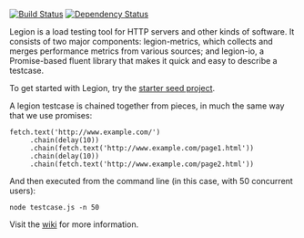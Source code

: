
[![Build Status](https://travis-ci.org/lane-webperformance/legion.svg?branch=master)](https://travis-ci.org/lane-webperformance/legion)
[![Dependency Status](https://gemnasium.com/badges/github.com/lane-webperformance/legion.svg)](https://gemnasium.com/github.com/lane-webperformance/legion)

Legion is a load testing tool for HTTP servers and other kinds of software.
It consists of two major components: legion-metrics, which collects and merges
performance metrics from various sources; and legion-io, a Promise-based
fluent library that makes it quick and easy to describe a testcase.

To get started with Legion, try the [starter seed project](https://github.com/lane-webperformance/legion-starter-project).

A legion testcase is chained together from pieces, in much the same way that we use promises:

	fetch.text('http://www.example.com/')
	     .chain(delay(10))
	     .chain(fetch.text('http://www.example.com/page1.html'))
	     .chain(delay(10))
	     .chain(fetch.text('http://www.example.com/page2.html'))

And then executed from the command line (in this case, with 50 concurrent users):

	node testcase.js -n 50

Visit the [wiki](https://github.com/lane-webperformance/legion/wiki) for more information.

